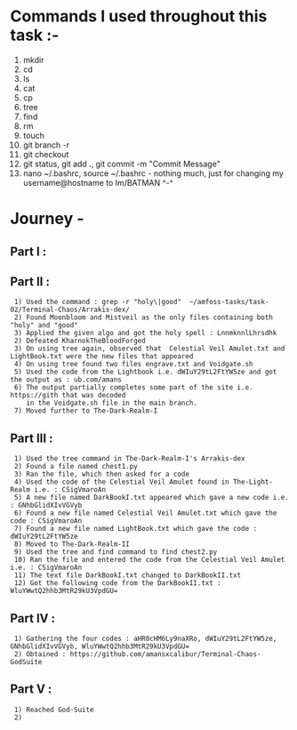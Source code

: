   # Commands I used throughout this task :-
  1) mkdir
  2) cd
  3) ls
  4) cat 
  5) cp
  6) tree
  7) find
  8) rm
  9) touch
  10) git branch -r
  11) git checkout <branch>
  12) git status, git add ., git commit -m "Commit Message"
  13) nano ~/.bashrc, source ~/.bashrc - nothing much, just for changing my username@hostname to Im/BATMAN ^-^

  # Journey - 
  ## Part I :
     
  ## Part II :
     1) Used the command : grep -r "holy\|good"  ~/amfoss-tasks/task-02/Terminal-Chaos/Arrakis-dex/
     2) Found Moonbloom and Mistveil as the only files containing both "holy" and "good"
     3) Applied the given algo and got the holy spell : LnnmknnlLhrsdhk
     2) Defeated KharnokTheBloodForged
     3) On using tree again, observed that  Celestial Veil Amulet.txt and LightBook.txt were the new files that appeared
     4) On using tree found two files engrave.txt and Voidgate.sh 
     5) Used the code from the Lightbook i.e. dWIuY29tL2FtYW5ze and got the output as : ub.com/amans
     6) The output partially completes some part of the site i.e. https://gith that was decoded 
        in the Voidgate.sh file in the main branch.
     7) Moved further to The-Dark-Realm-I
  
  ## Part III :
     1) Used the tree command in The-Dark-Realm-I's Arrakis-dex
     2) Found a file named chest1.py
     3) Ran the file, which then asked for a code
     4) Used the code of the Celestial Veil Amulet found in The-Light-Realm i.e. : CSigVmaroAn
     5) A new file named DarkBookI.txt appeared which gave a new code i.e. : GNhbGlidXIvVGVyb
     6) Found a new file named Celestial Veil Amulet.txt which gave the code : CSigVmaroAn
     7) Found a new file named LightBook.txt which gave the code : dWIuY29tL2FtYW5ze
     8) Moved to The-Dark-Realm-II
     9) Used the tree and find command to find chest2.py
     10) Ran the file and entered the code from the Celestial Veil Amulet i.e. : CSigVmaroAn
     11) The text file DarkBookI.txt changed to DarkBookII.txt
     12) Got the following code from the DarkBookII.txt : WluYWwtQ2hhb3MtR29kU3VpdGU=
  
  ## Part IV :
     1) Gathering the four codes : aHR0cHM6Ly9naXRo, dWIuY29tL2FtYW5ze, GNhbGlidXIvVGVyb, WluYWwtQ2hhb3MtR29kU3VpdGU=
     2) Obtained : https://github.com/amansxcalibur/Terminal-Chaos-GodSuite

  ## Part V : 
     1) Reached God-Suite
     2) 